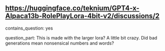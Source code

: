 ## https://huggingface.co/teknium/GPT4-x-Alpaca13b-RolePlayLora-4bit-v2/discussions/2

contains_question: yes

question_part: This is made with the larger lora? A little bit crazy. Did bad generations mean nonsensical numbers and words?